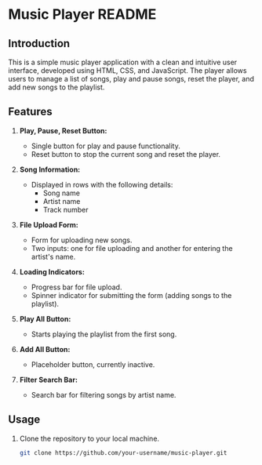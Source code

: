 # Music Player README

## Introduction

This is a simple music player application with a clean and intuitive user interface, developed using HTML, CSS, and JavaScript. The player allows users to manage a list of songs, play and pause songs, reset the player, and add new songs to the playlist.

## Features

1. **Play, Pause, Reset Button:**
   - Single button for play and pause functionality.
   - Reset button to stop the current song and reset the player.

2. **Song Information:**
   - Displayed in rows with the following details:
     - Song name
     - Artist name
     - Track number

3. **File Upload Form:**
   - Form for uploading new songs.
   - Two inputs: one for file uploading and another for entering the artist's name.

4. **Loading Indicators:**
   - Progress bar for file upload.
   - Spinner indicator for submitting the form (adding songs to the playlist).

5. **Play All Button:**
   - Starts playing the playlist from the first song.

6. **Add All Button:**
   - Placeholder button, currently inactive.

7. **Filter Search Bar:**
   - Search bar for filtering songs by artist name.

## Usage

1. Clone the repository to your local machine.

   ```bash
   git clone https://github.com/your-username/music-player.git
